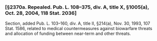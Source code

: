 ### [§2370a. Repealed. Pub. L. 108–375, div. A, title X, §1005(a), Oct. 28, 2004, 118 Stat. 2036] ###

Section, added Pub. L. 103–160, div. A, title II, §214(a), Nov. 30, 1993, 107 Stat. 1586, related to medical countermeasures against biowarfare threats and allocation of funding between near-term and other threats.